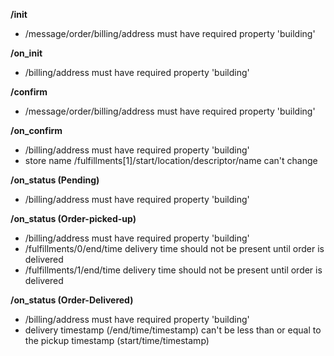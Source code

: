**/init**
- /message/order/billing/address must have required property 'building'

**/on_init**
- /billing/address must have required property 'building'

**/confirm**
- /message/order/billing/address must have required property 'building'

**/on_confirm**
- /billing/address must have required property 'building'
- store name  /fulfillments[1]/start/location/descriptor/name can't change

**/on_status (Pending)**
- /billing/address must have required property 'building'

**/on_status (Order-picked-up)**
- /billing/address must have required property 'building'
- /fulfillments/0/end/time delivery time should not be present until order is delivered
- /fulfillments/1/end/time delivery time should not be present until order is delivered

**/on_status (Order-Delivered)**
- /billing/address must have required property 'building'
- delivery timestamp (/end/time/timestamp) can't be less than or equal to the pickup timestamp (start/time/timestamp)

